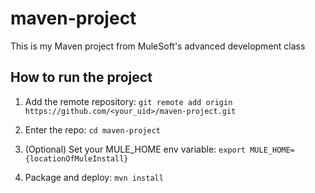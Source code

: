 # maven-project

This is my Maven project from MuleSoft's advanced development class

## How to run the project

1. Add the remote repository: 
    `git remote add origin https://github.com/<your_uid>/maven-project.git`

2. Enter the repo: `cd maven-project`

3. (Optional) Set your MULE_HOME env variable: `export MULE_HOME={locationOfMuleInstall}`

4. Package and deploy: `mvn install` 